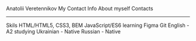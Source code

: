 Anatolii Veretennikov
My Contact Info
About myself
Contacts

---

Skils
HTML/HTML5, CSS3, BEM
JavaScript/ES6 learning
Figma
Git
English - A2 studying
Ukrainian - Native
Russian - Native
